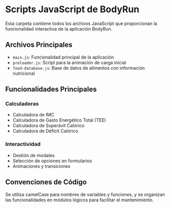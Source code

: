 # Scripts JavaScript de BodyRun

Esta carpeta contiene todos los archivos JavaScript que proporcionan la funcionalidad interactiva de la aplicación BodyRun.

## Archivos Principales

- `main.js`: Funcionalidad principal de la aplicación
- `preloader.js`: Script para la animación de carga inicial
- `food-database.js`: Base de datos de alimentos con información nutricional

## Funcionalidades Principales

### Calculadoras

- Calculadora de IMC
- Calculadora de Gasto Energético Total (TEE)
- Calculadora de Superávit Calórico
- Calculadora de Déficit Calórico

### Interactividad

- Gestión de modales
- Selección de opciones en formularios
- Animaciones y transiciones

## Convenciones de Código

Se utiliza camelCase para nombres de variables y funciones, y se organizan las funcionalidades en módulos lógicos para facilitar el mantenimiento.